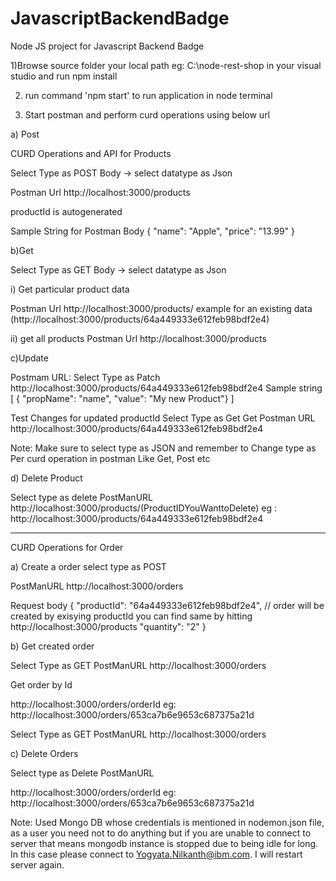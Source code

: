 # JavascriptBackendBadge
Node JS project for Javascript Backend Badge

1)Browse source folder your local path eg: C:\node-rest-shop in your visual studio and run npm install

2) run command 'npm start' to run application in node terminal

3) Start postman and perform curd operations using below url

a) Post 

CURD Operations and API for Products

Select Type  as POST
Body -> select datatype  as Json 

Postman Url
http://localhost:3000/products

productId is autogenerated

Sample String for Postman Body
{
    "name": "Apple",
    "price": "13.99"
}

b)Get

Select Type  as GET
Body -> select datatype  as Json 

i) Get particular product data

Postman Url
http://localhost:3000/products/<generated product id> example for an existing data (http://localhost:3000/products/64a449333e612feb98bdf2e4)

ii) get all products
Postman Url
http://localhost:3000/products 

c)Update

Postmam URL:
Select Type as Patch
http://localhost:3000/products/64a449333e612feb98bdf2e4
Sample string
[
    { "propName": "name", "value": "My new Product"}
] 

Test Changes for updated productId
Select Type as Get
Get Postman URL 
http://localhost:3000/products/64a449333e612feb98bdf2e4

Note: Make sure to select type as JSON and remember to Change type as Per curd operation in postman Like Get, Post etc

d) Delete Product 

Select type as delete
PostManURL
http://localhost:3000/products/(ProductIDYouWanttoDelete) eg : http://localhost:3000/products/64a449333e612feb98bdf2e4

--------------------------------------------------------------------------------------------------------------------------------------------------------------

CURD Operations for Order

a) Create a order 
select type as POST

PostManURL
http://localhost:3000/orders

Request body
  { 
        "productId": "64a449333e612feb98bdf2e4", // order will be created by exisying productId you can find same by hitting http://localhost:3000/products
        "quantity": "2"
  }

b) Get created order 

Select Type as GET
PostManURL
http://localhost:3000/orders

Get order by Id

http://localhost:3000/orders/orderId eg: http://localhost:3000/orders/653ca7b6e9653c687375a21d

Select Type as GET
PostManURL
http://localhost:3000/orders

c) Delete Orders

Select type as Delete
PostManURL

http://localhost:3000/orders/orderId eg: http://localhost:3000/orders/653ca7b6e9653c687375a21d

Note: Used Mongo DB whose credentials is mentioned in nodemon.json file, as a user you need not to do anything but if you are unable to connect to server that means mongodb instance is stopped due to being idle for long.
In this case please connect to Yogyata.Nilkanth@ibm.com. I will restart server again.
